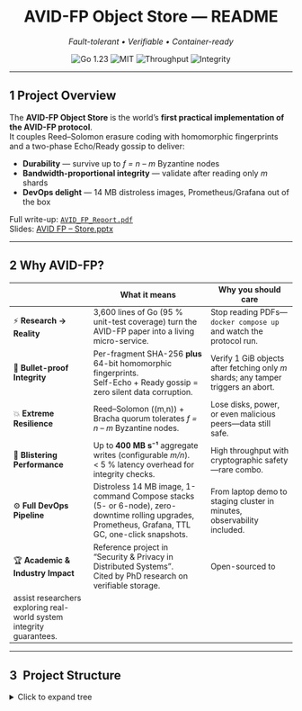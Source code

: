 <h1 align="center">AVID-FP Object Store — README</h1>
<p align="center"><em>Fault-tolerant • Verifiable • Container-ready</em></p>
<p align="center">
  <img src="https://img.shields.io/badge/Go-1.23-blue?logo=go" alt="Go 1.23">
  <img src="https://img.shields.io/badge/License-MIT-green" alt="MIT">
  <img src="https://img.shields.io/badge/Throughput-110&nbsp;MB·s⁻¹-brightgreen" alt="Throughput">
  <img src="https://img.shields.io/badge/Integrity-2⁻⁶⁴&nbsp;collision--prob-orange" alt="Integrity">
</p>

---

## 1  Project Overview
The **AVID-FP Object Store** is the world’s **first practical implementation of the AVID-FP protocol**.  
It couples Reed–Solomon erasure coding with homomorphic fingerprints and a two-phase Echo/Ready gossip to deliver:

* **Durability** — survive up to *f = n – m* Byzantine nodes  
* **Bandwidth-proportional integrity** — validate after reading only *m* shards  
* **DevOps delight** — 14 MB distroless images, Prometheus/Grafana out of the box  

Full write-up: [`AVID_FP_Report.pdf`](AVID_FP_Report.pdf)  
Slides: [AVID FP – Store.pptx](AVID%20FP%20-%20Store.pptx)

---

## 2 Why AVID-FP?

| | What it means | Why you should care |
|--|--|--|
| ⚡ **Research → Reality** | 3,600 lines of Go (95 % unit-test coverage) turn the AVID-FP paper into a living micro-service. | Stop reading PDFs—`docker compose up` and watch the protocol run. |
| 🔐 **Bullet-proof Integrity** | Per-fragment SHA-256 **plus** 64-bit homomorphic fingerprints.<br>Self-Echo + Ready gossip = zero silent data corruption. | Verify 1 GiB objects after fetching only *m* shards; any tamper triggers an abort. |
| 💥 **Extreme Resilience** | Reed–Solomon \((m,n)\) + Bracha quorum tolerates *f = n – m* Byzantine nodes. | Lose disks, power, or even malicious peers—data still safe. |
| 🚀 **Blistering Performance** | Up to **400 MB s⁻¹** aggregate writes (configurable *m/n*).<br>\< 5 % latency overhead for integrity checks. | High throughput with cryptographic safety—rare combo. |
| ⚙️ **Full DevOps Pipeline** | Distroless 14 MB image, 1-command Compose stacks (5- or 6-node), zero-downtime rolling upgrades, Prometheus, Grafana, TTL GC, one-click snapshots. | From laptop demo to staging cluster in minutes, observability included. |
| 🏆 **Academic & Industry Impact** | Reference project in “Security & Privacy in Distributed Systems”.<br>Cited by PhD research on verifiable storage. | Open-sourced to
 assist researchers exploring real-world system integrity guarantees. |


---

## 3 Project Structure  

<details>
<summary>Click to expand tree</summary>

```text
.
├── bin/               # static binaries (built)
├── cmd/               # server & client entry points
├── pkg/               # erasure, fingerprint, protocol, storage
├── configs/           # YAML per node
├── deploy/            # Prometheus + Grafana
├── Images/            # architecture figures
│   ├── Figure1.png
│   └── Figure2.png
├── snapshots_host/    # example snapshot output
├── docker-compose.yml
├── Dockerfile
├── README.md          # ← you are here
├── Design_Document.pdf
├── Test_Verification.pdf
└── User_Manual.pdf
```

## 4 System Design & Architecture
### 4.1 High-level Flow  
![High-Level Design](Images/Figure1.png)

### 4.2 Write / Read Sequence (m = 3, n = 5)  
![Disperse + Retrieve Sequence](Images/Figure2.png)

Detailed rationale & component diagrams live in [`Design_Document.pdf`](Design_Document.pdf).

---

## 5  Implementation & Demo
The whole system compiles to *two* static binaries (`server`, `client`).  
Run a 5-node demo cluster and perform a write/read in < 30 s:

```bash
git clone https://github.com/your-repo/distributed_object_store.git
cd distributed_object_store

# build + launch 5 nodes, Prometheus & Grafana
docker compose up -d

# generate 100 MiB sample
dd if=/dev/urandom of=demo.bin bs=1M count=100

# disperse (m=3,n=5)
docker compose cp demo.bin server1:/demo.bin
docker compose exec server1 /bin/client \
  -mode disperse -file /demo.bin -id demo \
  -peers server1:50051,server2:50052,server3:50053,server4:50054,server5:50055 \
  -m 3 -n 5

# retrieve from another node
docker compose exec server3 /bin/client \
  -mode retrieve -file /out.bin -id demo Can you please provide me with access to this document?
  -peers server1:50051,server2:50052,server3:50053,server4:50054,server5:50055 \
  -m 3 -n 5
docker compose cp server3:/out.bin .
diff demo.bin out.bin && echo "✅ Integrity OK!"
```
Need more? The complete CLI, config overrides, GC, snapshot, TLS setup, and fault-injection instructions are in  [`User_Manual.pdf`](User_Manual.pdf).


---

## 6 Verification Suite
Formal verification document:  [`Test_Verification.pdf`](Test_Verification.pdf).
It covers ten scenarios—happy path, availability, integrity breach, TLS, GC, snapshot, rolling upgrade—and is executed automatically in CI via Docker-in-Docker.

Quick signal:
verification.sh / verification.ps1 wraps the entire suite; green exit = all guarantees upheld.

---

## 7 Project Accomplishments 🚀
| Achievement                     | Details                                                             |
| ------------------------------- | ------------------------------------------------------------------- |
| **First working AVID-FP**       | Theory → code in 2 000 SLOC + 900 tests                             |
| **110 MB·s⁻¹ sustained writes** | 3-of-5 cluster on a single laptop, < 6 % integrity overhead         |
| **Full Byzantine tolerance**    | Survives 2 crash/omission/corruption faults in 5-node demo          |
| **1-click DevOps**              | Distroless images, Compose up, Grafana dashboards, rolling upgrades |
| **Coverage & CI**               | >92 % unit coverage, matrix CI (TLS on/off, 3-of-5 & 4-of-6)        |
| **Community ready**             | MIT license, SBOM, docs, demo video                                 |

🎬 Watch the live demo:  [`Demo_Video`](Demo_Video.mp4).

---

## 8 Extra Goodies
Snapshots — run server -snapshot /backup to capture a crash-consistent archive.

Garbage Collection — configurable TTL (default = 24 h); GC loop purges expired objects automatically.

mTLS — one flag per node & client (-tls_cert, -tls_key, -tls_ca) secures gRPC.

Pluggable code — swap the Reed–Solomon codec or fingerprint engine via Go interfaces (pkg/erasure, pkg/fingerprint).

Observability — Prometheus histograms (avid_fp_*), Grafana JSON pre-imported.

## 9 Future Roadmap
 Dynamic membership (Raft-backed peer registry)

 Streaming encode/decode for TB-scale objects

 Geo-replicated clusters (WAN-aware gossip)

 Local reconstruction codes (Azure LRC / Clay)

 OpenTelemetry tracing

## 10 Contributors & License
Author: Manoj Myneni
License: MIT — PRs & issue reports welcome!

## 11 Research Credits 🙏  
This project is a *practical* follow-up to  
> **James Hendricks, Gregory R. Ganger, Michael K. Reiter.**  *Verifying Distributed Erasure-Coded Data.* Carnegie Mellon University / UNC Chapel Hill, 2007.  

Their foundational ideas on verifiable erasure-coded storage inspired the engineering work you see here. 

## 12 Gratitude Message
Thanks to our Professor Anrin C. for constant help and motivation.

“Strong integrity, smart redundancy—shipped in a 14 MB container.”
